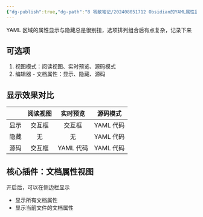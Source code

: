 ```yaml
---
{"dg-publish":true,"dg-path":"8 零散笔记/202408051712 Obsidian的YAML属性显示与隐藏.md","permalink":"/8 零散笔记/202408051712 Obsidian的YAML属性显示与隐藏/","created":"2024-08-05","updated":"2024-08-05"}
---
```



YAML 区域的属性显示与隐藏总是很别扭，选项排列组合后有点复杂，记录下来

## 可选项

1. 视图模式：阅读视图、实时预览、源码模式
2. 编辑器 - 文档属性：显示、隐藏、源码

## 显示效果对比

|     | 阅读视图 |  实时预览   |  源码模式   |
| --- | :--: | :-----: | :-----: |
| 显示  | 交互框  |   交互框   | YAML 代码 |
| 隐藏  |  无   |    无    | YAML 代码 |
| 源码  | 交互框  | YAML 代码 | YAML 代码 |

## 核心插件：文档属性视图

开启后，可以在侧边栏显示
- 显示所有文档属性
- 显示当前文件的文档属性
